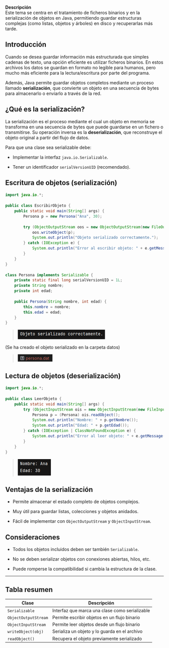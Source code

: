 **Descripción**  
Este tema se centra en el tratamiento de ficheros binarios y en la serialización de objetos en Java, permitiendo guardar estructuras complejas (como listas, objetos y árboles) en disco y recuperarlas más tarde.

## Introducción

Cuando se desea guardar información más estructurada que simples cadenas de texto, una opción eficiente es utilizar ficheros binarios. En estos archivos los datos se guardan en formato no legible para humanos, pero mucho más eficiente para la lectura/escritura por parte del programa.

Además, Java permite guardar objetos completos mediante un proceso llamado **serialización**, que convierte un objeto en una secuencia de bytes para almacenarlo o enviarlo a través de la red.

## ¿Qué es la serialización?

La serialización es el proceso mediante el cual un objeto en memoria se transforma en una secuencia de bytes que puede guardarse en un fichero o transmitirse. Su operación inversa es la **deserialización**, que reconstruye el objeto original a partir del flujo de datos.

Para que una clase sea serializable debe:

- Implementar la interfaz `java.io.Serializable`.
    
- Tener un identificador `serialVersionUID` (recomendado).

## Escritura de objetos (serialización)

```java
import java.io.*;

public class EscribirObjeto {
    public static void main(String[] args) {
        Persona p = new Persona("Ana", 30);

        try (ObjectOutputStream oos = new ObjectOutputStream(new FileOutputStream("datos/persona.dat"))) {
            oos.writeObject(p);
            System.out.println("Objeto serializado correctamente.");
        } catch (IOException e) {
            System.out.println("Error al escribir objeto: " + e.getMessage());
        }
    }
}

class Persona implements Serializable {
    private static final long serialVersionUID = 1L;
    private String nombre;
    private int edad;

    public Persona(String nombre, int edad) {
        this.nombre = nombre;
        this.edad = edad;
    }
}
```

> ![](img/ejecucion_EscribirObjeto.png)

(Se ha creado el objeto serializado en la carpeta datos)

> ![](img/ejecucion2_EscribirObjeto.png)

## Lectura de objetos (deserialización)

```java
import java.io.*;

public class LeerObjeto {
    public static void main(String[] args) {
        try (ObjectInputStream ois = new ObjectInputStream(new FileInputStream("datos/persona.dat"))) {
            Persona p = (Persona) ois.readObject();
            System.out.println("Nombre: " + p.getNombre());
            System.out.println("Edad: " + p.getEdad());
        } catch (IOException | ClassNotFoundException e) {
            System.out.println("Error al leer objeto: " + e.getMessage());
        }
    }
}
```

> ![](img/ejecucion_LeerObjeto.png)

## Ventajas de la serialización

- Permite almacenar el estado completo de objetos complejos.
    
- Muy útil para guardar listas, colecciones y objetos anidados.
    
- Fácil de implementar con `ObjectOutputStream` y `ObjectInputStream`.

## Consideraciones

- Todos los objetos incluidos deben ser también `Serializable`.
    
- No se deben serializar objetos con conexiones abiertas, hilos, etc.
    
- Puede romperse la compatibilidad si cambia la estructura de la clase.

---

## Tabla resumen

|Clase|Descripción|
|---|---|
|`Serializable`|Interfaz que marca una clase como serializable|
|`ObjectOutputStream`|Permite escribir objetos en un flujo binario|
|`ObjectInputStream`|Permite leer objetos desde un flujo binario|
|`writeObject(obj)`|Serializa un objeto y lo guarda en el archivo|
|`readObject()`|Recupera el objeto previamente serializado|